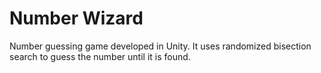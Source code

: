 # Number Wizard
Number guessing game developed in Unity. It uses randomized bisection search to guess the number until it is found.
